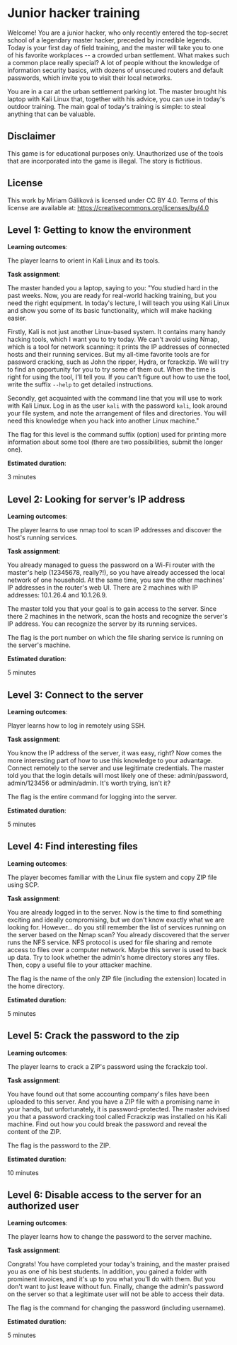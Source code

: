 # Junior hacker training

Welcome! You are a junior hacker, who only recently entered the top-secret school of a legendary master hacker, preceded by incredible legends. Today is your first day of field training, and the master will take you to one of his favorite workplaces -- a crowded urban settlement. What makes such a common place really special? A lot of people without the knowledge of information security basics, with dozens of unsecured routers and default passwords, which invite you to visit their local networks. 

You are in a car at the urban settlement parking lot. The master brought his laptop with Kali Linux that, together with his advice, you can use in today's outdoor training. The main goal of today's training is simple: to steal anything that can be valuable.

## Disclaimer

This game is for educational purposes only. Unauthorized use of the tools that are incorporated into the game is illegal. The story is fictitious.

## License

This work by Miriam Gáliková is licensed under CC BY 4.0. Terms of this license are available at: https://creativecommons.org/licenses/by/4.0


## Level 1: Getting to know the environment

**Learning outcomes**:

The player learns to orient in Kali Linux and its tools. 

**Task assignment**:

The master handed you a laptop, saying to you: "You studied hard in the past weeks. Now, you are ready for real-world hacking training, but you need the right equipment. In today's lecture, I will teach you using Kali Linux and show you some of its basic functionality, which will make hacking easier. 

Firstly, Kali is not just another Linux-based system. It contains many handy hacking tools, which I want you to try today. We can't avoid using Nmap, which is a tool for network scanning: it prints the IP addresses of connected hosts and their running services. But my all-time favorite tools are for password cracking, such as John the ripper, Hydra, or fcrackzip. We will try to find an opportunity for you to try some of them out. When the time is right for using the tool, I'll tell you. If you can't figure out how to use the tool, write the suffix `--help` to get detailed instructions.

Secondly, get acquainted with the command line that you will use to work with Kali Linux. Log in as the user `kali` with the password `kali`, look around your file system, and note the arrangement of files and directories. You will need this knowledge when you hack into another Linux machine."

The flag for this level is the command suffix (option) used for printing more information about some tool (there are two possibilities, submit the longer one).

**Estimated duration**:

3 minutes


## Level 2: Looking for server’s IP address

**Learning outcomes**:

The player learns to use nmap tool to scan IP addresses and discover the host's running services.

**Task assignment**:

You already managed to guess the password on a Wi-Fi router with the master's help (12345678, really?!), so you have already accessed the local network of one household. At the same time, you saw the other machines' IP addresses in the router's web UI. There are 2 machines with IP addresses: 10.1.26.4 and 10.1.26.9. 

The master told you that your goal is to gain access to the server. Since there 2 machines in the network, scan the hosts and recognize the server's IP address. You can recognize the server by its running services.

The flag is the port number on which the file sharing service is running on the server's machine.

**Estimated duration**:

5 minutes


## Level 3: Connect to the server

**Learning outcomes**:

Player learns how to log in remotely using SSH. 

**Task assignment**:

You know the IP address of the server, it was easy, right? Now comes the more interesting part of how to use this knowledge to your advantage. Connect remotely to the server and use legitimate credentials. The master told you that the login details will most likely one of these: admin/password, admin/123456 or admin/admin. It's worth trying, isn't it?

The flag is the entire command for logging into the server. 

**Estimated duration**:

5 minutes


## Level 4: Find interesting files

**Learning outcomes**:

The player becomes familiar with the Linux file system and copy ZIP file using SCP. 

**Task assignment**:

You are already logged in to the server. Now is the time to find something exciting and ideally compromising, but we don't know exactly what we are looking for. However... do you still remember the list of services running on the server based on the Nmap scan? You already discovered that the server runs the NFS service. NFS protocol is used for file sharing and remote access to files over a computer network. Maybe this server is used to back up data. Try to look whether the admin's home directory stores any files. Then, copy a useful file to your attacker machine.

The flag is the name of the only ZIP file (including the extension) located in the home directory. 

**Estimated duration**:

5 minutes


## Level 5: Crack the password to the zip

**Learning outcomes**:

The player learns to crack a ZIP's password using the fcrackzip tool. 

**Task assignment**:

You have found out that some accounting company's files have been uploaded to this server. And you have a ZIP file with a promising name in your hands, but unfortunately, it is password-protected. The master advised you that a password cracking tool called Fcrackzip was installed on his Kali machine. Find out how you could break the password and reveal the content of the ZIP. 

The flag is the password to the ZIP.

**Estimated duration**:

10 minutes


## Level 6: Disable access to the server for an authorized user

**Learning outcomes**:

The player learns how to change the password to the server machine.

**Task assignment**:

Congrats! You have completed your today's training, and the master praised you as one of his best students. In addition, you gained a folder with prominent invoices, and it's up to you what you'll do with them. But you don't want to just leave without fun. Finally, change the admin's password on the server so that a legitimate user will not be able to access their data. 

The flag is the command for changing the password (including username). 

**Estimated duration**:

5 minutes
